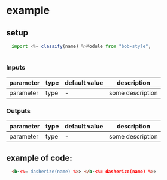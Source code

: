 # example

## setup

```javascript
  import <%= classify(name) %>Module from "bob-style";
  
```

### Inputs

|     parameter     |     type       |   default value   |   description              |
|-------------------|----------------|-------------------|----------------------------|
|     parameter     |     type       |   -               |   some description         |

### Outputs

|     parameter     |     type       |   default value   |   description              |
|-------------------|----------------|-------------------|----------------------------|
|     parameter     |     type       |   -               |   some description         |


## example of code:

```html
  <b-<%= dasherize(name) %>> </b-<%= dasherize(name) %>>
```


